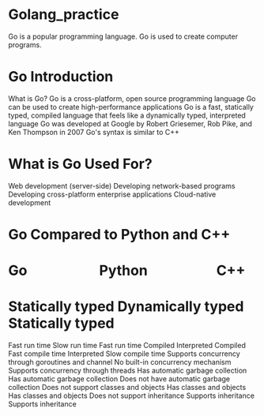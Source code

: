 # Golang_practice

Go is a popular programming language.
Go is used to create computer programs.

# Go Introduction
What is Go?
Go is a cross-platform, open source programming language
Go can be used to create high-performance applications
Go is a fast, statically typed, compiled language that feels like a dynamically typed, interpreted language
Go was developed at Google by Robert Griesemer, Rob Pike, and Ken Thompson in 2007
Go's syntax is similar to C++

# What is Go Used For?
Web development (server-side)
Developing network-based programs
Developing cross-platform enterprise applications
Cloud-native development


# Go Compared to Python and C++
#      Go &nbsp; &nbsp; &nbsp; &nbsp; &nbsp; &nbsp;&nbsp; &nbsp; &nbsp; &nbsp; &nbsp; Python &nbsp; &nbsp; &nbsp;  &nbsp; &nbsp; &nbsp; &nbsp; &nbsp; &nbsp; &nbsp;  C++

# Statically typed                                                               	Dynamically typed	                         Statically typed
Fast run time	                                                                     Slow run time	                             Fast run time
Compiled	                                                                          Interpreted	                                Compiled
Fast compile time                                                                  	Interpreted	                            Slow compile time
Supports concurrency through goroutines and channel                       No built-in concurrency mechanism	         Supports concurrency through threads
Has automatic garbage collection	                                        Has automatic garbage collection        	 Does not have automatic garbage collection
Does not support classes and objects	                                        Has classes and objects	                       Has classes and objects
Does not support inheritance                                                   	Supports inheritance                         	Supports inheritance
